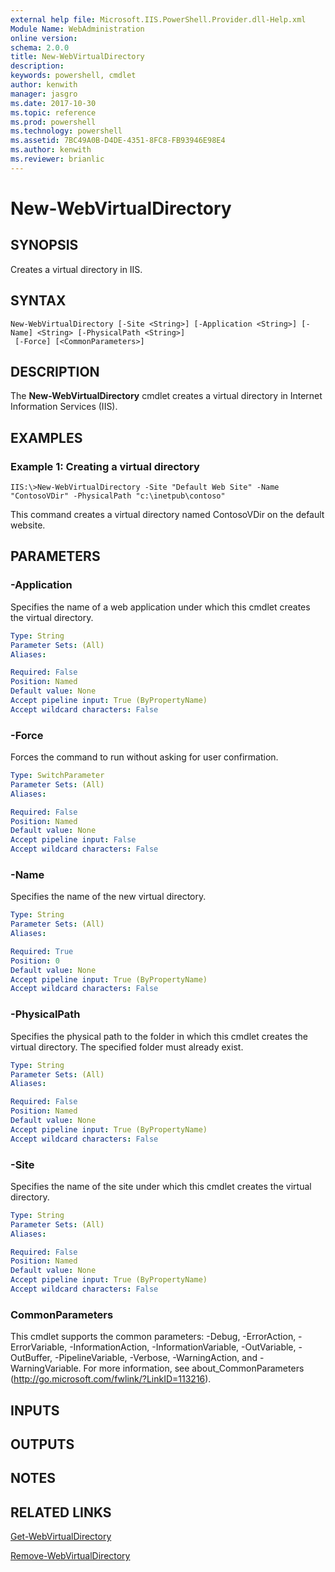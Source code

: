 ```yaml
---
external help file: Microsoft.IIS.PowerShell.Provider.dll-Help.xml
Module Name: WebAdministration
online version: 
schema: 2.0.0
title: New-WebVirtualDirectory
description: 
keywords: powershell, cmdlet
author: kenwith
manager: jasgro
ms.date: 2017-10-30
ms.topic: reference
ms.prod: powershell
ms.technology: powershell
ms.assetid: 7BC49A0B-D4DE-4351-8FC8-FB93946E98E4
ms.author: kenwith
ms.reviewer: brianlic
---
```


# New-WebVirtualDirectory

## SYNOPSIS
Creates a virtual directory in IIS.

## SYNTAX

```
New-WebVirtualDirectory [-Site <String>] [-Application <String>] [-Name] <String> [-PhysicalPath <String>]
 [-Force] [<CommonParameters>]
```

## DESCRIPTION
The **New-WebVirtualDirectory** cmdlet creates a virtual directory in Internet Information Services (IIS).

## EXAMPLES

### Example 1: Creating a virtual directory
```
IIS:\>New-WebVirtualDirectory -Site "Default Web Site" -Name "ContosoVDir" -PhysicalPath "c:\inetpub\contoso"
```

This command creates a virtual directory named ContosoVDir on the default website.

## PARAMETERS

### -Application
Specifies the name of a web application under which this cmdlet creates the virtual directory.

```yaml
Type: String
Parameter Sets: (All)
Aliases: 

Required: False
Position: Named
Default value: None
Accept pipeline input: True (ByPropertyName)
Accept wildcard characters: False
```

### -Force
Forces the command to run without asking for user confirmation.

```yaml
Type: SwitchParameter
Parameter Sets: (All)
Aliases: 

Required: False
Position: Named
Default value: None
Accept pipeline input: False
Accept wildcard characters: False
```

### -Name
Specifies the name of the new virtual directory.

```yaml
Type: String
Parameter Sets: (All)
Aliases: 

Required: True
Position: 0
Default value: None
Accept pipeline input: True (ByPropertyName)
Accept wildcard characters: False
```

### -PhysicalPath
Specifies the physical path to the folder in which this cmdlet creates the virtual directory.
The specified folder must already exist.

```yaml
Type: String
Parameter Sets: (All)
Aliases: 

Required: False
Position: Named
Default value: None
Accept pipeline input: True (ByPropertyName)
Accept wildcard characters: False
```

### -Site
Specifies the name of the site under which this cmdlet creates the virtual directory.

```yaml
Type: String
Parameter Sets: (All)
Aliases: 

Required: False
Position: Named
Default value: None
Accept pipeline input: True (ByPropertyName)
Accept wildcard characters: False
```

### CommonParameters
This cmdlet supports the common parameters: -Debug, -ErrorAction, -ErrorVariable, -InformationAction, -InformationVariable, -OutVariable, -OutBuffer, -PipelineVariable, -Verbose, -WarningAction, and -WarningVariable. For more information, see about_CommonParameters (http://go.microsoft.com/fwlink/?LinkID=113216).

## INPUTS

## OUTPUTS

## NOTES

## RELATED LINKS

[Get-WebVirtualDirectory](./Get-WebVirtualDirectory.md)

[Remove-WebVirtualDirectory](./Remove-WebVirtualDirectory.md)
